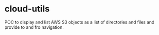 # cloud-utils

POC to display and list AWS S3 objects as a list of directories and files and provide to and fro navigation.
